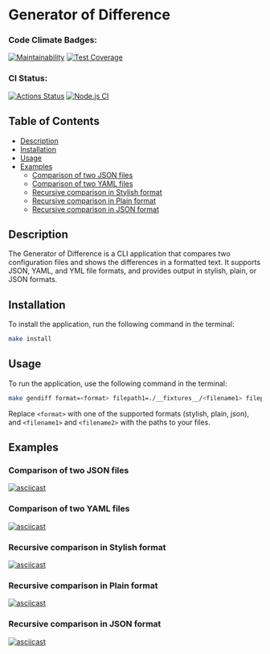 # Generator of Difference

### Code Climate Badges:

[![Maintainability](https://api.codeclimate.com/v1/badges/28949565428f6e0206f2/maintainability)](https://codeclimate.com/github/IKS26/frontend-project-46/maintainability)
[![Test Coverage](https://api.codeclimate.com/v1/badges/28949565428f6e0206f2/test_coverage)](https://codeclimate.com/github/IKS26/frontend-project-46/test_coverage)

### CI Status:

[![Actions Status](https://github.com/IKS26/frontend-project-46/actions/workflows/hexlet-check.yml/badge.svg)](https://github.com/IKS26/frontend-project-46/actions)
[![Node.js CI](https://github.com/IKS26/frontend-project-46/actions/workflows/nodejs-checks.yml/badge.svg)](https://github.com/IKS26/frontend-project-46/actions/workflows/nodejs-checks.yml)

## Table of Contents

- [Description](#description)
- [Installation](#installation)
- [Usage](#usage)
- [Examples](#examples)
  - [Comparison of two JSON files](#comparison-of-two-json-files)
  - [Comparison of two YAML files](#comparison-of-two-yaml-files)
  - [Recursive comparison in Stylish format](#recursive-comparison-in-stylish-format)
  - [Recursive comparison in Plain format](#recursive-comparison-in-plain-format)
  - [Recursive comparison in JSON format](#recursive-comparison-in-json-format)

## Description

The Generator of Difference is a CLI application that compares two configuration files and shows the differences in a formatted text. It supports JSON, YAML, and YML file formats, and provides output in stylish, plain, or JSON formats.

## Installation

To install the application, run the following command in the terminal:

```bash
make install
```

## Usage

To run the application, use the following command in the terminal:

```bash
make gendiff format=<format> filepath1=./__fixtures__/<filename1> filepath2=./__fixtures__/<filename2>
```

Replace `<format>` with one of the supported formats (stylish, plain, json), and `<filename1>` and `<filename2>` with the paths to your files.

## Examples

### Comparison of two JSON files

[![asciicast](https://asciinema.org/a/vkMV8okwiUKogNjCx6bzmycIg.svg)](https://asciinema.org/a/vkMV8okwiUKogNjCx6bzmycIg)

### Comparison of two YAML files

[![asciicast](https://asciinema.org/a/cjeu3u7ejjyIn5i6rKtn2Mi2c.svg)](https://asciinema.org/a/cjeu3u7ejjyIn5i6rKtn2Mi2c)

### Recursive comparison in Stylish format

[![asciicast](https://asciinema.org/a/SntNGwhCCzbbibc1m6KPqUwmu.svg)](https://asciinema.org/a/SntNGwhCCzbbibc1m6KPqUwmu)

### Recursive comparison in Plain format

[![asciicast](https://asciinema.org/a/ZTxu47rnl4nnOcDnFsqNVsm3d.svg)](https://asciinema.org/a/ZTxu47rnl4nnOcDnFsqNVsm3d)

### Recursive comparison in JSON format

[![asciicast](https://asciinema.org/a/bsZY2NcsYVnWjlQQO2W1qZJHV.svg)](https://asciinema.org/a/bsZY2NcsYVnWjlQQO2W1qZJHV)

